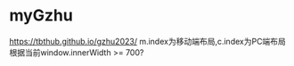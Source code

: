 # myGzhu
https://tbthub.github.io/gzhu2023/
m.index为移动端布局,c.index为PC端布局
根据当前window.innerWidth >= 700?
